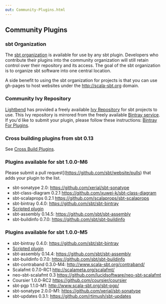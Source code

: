 ```yaml
---
out: Community-Plugins.html
---
```


  [Bintray-For-Plugins]: Bintray-For-Plugins.html
  [Cross-Build-Plugins]: Cross-Build-Plugins.html

Community Plugins
-----------------

### sbt Organization

The [sbt organization](https://github.com/sbt) is available for use by
any sbt plugin. Developers who contribute their plugins into the
community organization will still retain control over their repository
and its access. The goal of the sbt organization is to organize sbt
software into one central location.

A side benefit to using the sbt organization for projects is that you
can use gh-pages to host websites under the http://scala-sbt.org domain.

### Community Ivy Repository

[Lightbend](https://www.lightbend.com) has provided a freely available
[Ivy Repository](https://repo.scala-sbt.org/scalasbt) for sbt projects
to use. This Ivy repository is mirrored from the freely available
[Bintray service](https://bintray.com).
If you'd like to submit your plugin, please follow these instructions:
[Bintray For Plugins][Bintray-For-Plugins].

### Cross building plugins from sbt 0.13

See [Cross Build Plugins][Cross-Build-Plugins].

### Plugins available for sbt 1.0.0-M6

Please submit a pull request](https://github.com/sbt/website/pulls) that adds
your plugin to the list.

- sbt-sonatype 2.0: <https://github.com/xerial/sbt-sonatype>
- sbt-class-diagram 0.2.1 <https://github.com/xuwei-k/sbt-class-diagram>
- sbt-scalaprops 0.2.1 <https://github.com/scalaprops/sbt-scalaprops>
- sbt-bintray 0.4.0: <https://github.com/sbt/sbt-bintray>
- [Scripted plugin](Testing-sbt-plugins.html)
- sbt-assembly 0.14.5: <https://github.com/sbt/sbt-assembly>
- sbt-buildinfo 0.7.0: <https://github.com/sbt/sbt-buildinfo>

### Plugins available for sbt 1.0.0-M5

- sbt-bintray 0.4.0: <https://github.com/sbt/sbt-bintray>
- [Scripted plugin](Testing-sbt-plugins.html)
- sbt-assembly 0.14.4: <https://github.com/sbt/sbt-assembly>
- sbt-buildinfo 0.7.0: <https://github.com/sbt/sbt-buildinfo>
- sbt-contraband 0.3.0-M4: <http://www.scala-sbt.org/contraband/>
- Scalafmt 0.7.0-RC1 <http://scalameta.org/scalafmt/>
- neo-sbt-scalafmt 0.3 <https://github.com/lucidsoftware/neo-sbt-scalafmt>
- Coursier 1.0.0-RC2 <https://github.com/coursier/coursier>
- sbt-pgp 1.1.0-M1: <http://www.scala-sbt.org/sbt-pgp/>
- sbt-sonatype 2.0.0-M1: <https://github.com/xerial/sbt-sonatype>
- sbt-updates 0.3.1: <https://github.com/rtimush/sbt-updates>
